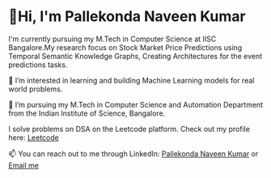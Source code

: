 # 👋Hi, I'm Pallekonda Naveen Kumar
I'm currently pursuing my M.Tech in Computer Science at IISC Bangalore.My research focus on Stock Market Price Predictions using Temporal Semantic Knowledge Graphs, Creating Architectures for the event predictions tasks.

👀 I’m interested in learning and building Machine Learning models for real world problems.  

🌱 I’m pursuing my M.Tech in Computer Science and Automation Department from the Indian Institute of Science, Bangalore.

I solve problems on DSA on the Leetcode platform. Check out my profile here: [Leetcode](https://leetcode.com/u/cracknaveen/)

📫 You can reach out to me through LinkedIn: [Pallekonda Naveen Kumar](https://linkedin.com/in/naveen-kumar-pallekonda-5a29b3158) or [Email me](mailto:pallekondanaveenkumar@gmail.com)
